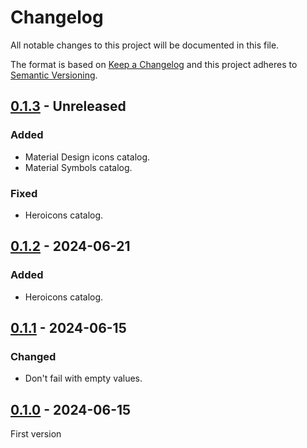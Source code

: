 # Changelog
All notable changes to this project will be documented in this file.

The format is based on [Keep a Changelog](https://keepachangelog.com/) and this
project adheres to [Semantic Versioning](https://semver.org/).

## [0.1.3] - Unreleased
### Added
- Material Design icons catalog.
- Material Symbols catalog.

### Fixed
- Heroicons catalog.

## [0.1.2] - 2024-06-21
### Added
- Heroicons catalog.

## [0.1.1] - 2024-06-15
### Changed
- Don't fail with empty values.

## [0.1.0] - 2024-06-15
First version

[0.1.3]: https://github.com/lumeland/icon-plugins/compare/v0.1.2...HEAD
[0.1.2]: https://github.com/lumeland/icon-plugins/compare/v0.1.1...v0.1.2
[0.1.1]: https://github.com/lumeland/icon-plugins/compare/v0.1.0...v0.1.1
[0.1.0]: https://github.com/lumeland/icon-plugins/releases/tag/v0.1.0
